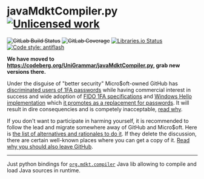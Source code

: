 javaMdktCompiler.py [![Unlicensed work](https://raw.githubusercontent.com/unlicense/unlicense.org/master/static/favicon.png)](https://unlicense.org/)
=====================
~~![GitLab Build Status](https://gitlab.com/KOLANICH/javaMdktCompiler.py/badges/master/pipeline.svg)~~
~~![GitLab Coverage](https://gitlab.com/KOLANICH/javaMdktCompiler.py/badges/master/coverage.svg)~~
[![Libraries.io Status](https://img.shields.io/librariesio/github/KOLANICH/javaMdktCompiler.py.svg)](https://libraries.io/github/KOLANICH/javaMdktCompiler.py)
[![Code style: antiflash](https://img.shields.io/badge/code%20style-antiflash-FFF.svg)](https://codeberg.org/KOLANICH-tools/antiflash.py)

**We have moved to https://codeberg.org/UniGrammar/javaMdktCompiler.py, grab new versions there.**

Under the disguise of "better security" Micro$oft-owned GitHub has [discriminated users of 1FA passwords](https://github.blog/2023-03-09-raising-the-bar-for-software-security-github-2fa-begins-march-13/) while having commercial interest in success and wide adoption of [FIDO 1FA specifications](https://fidoalliance.org/specifications/download/) and [Windows Hello implementation](https://support.microsoft.com/en-us/windows/passkeys-in-windows-301c8944-5ea2-452b-9886-97e4d2ef4422) which [it promotes as a replacement for passwords](https://github.blog/2023-07-12-introducing-passwordless-authentication-on-github-com/). It will result in dire consequencies and is competely inacceptable, [read why](https://codeberg.org/KOLANICH/Fuck-GuanTEEnomo).

If you don't want to participate in harming yourself, it is recommended to follow the lead and migrate somewhere away of GitHub and Micro$oft. Here is [the list of alternatives and rationales to do it](https://github.com/orgs/community/discussions/49869). If they delete the discussion, there are certain well-known places where you can get a copy of it. [Read why you should also leave GitHub](https://codeberg.org/KOLANICH/Fuck-GuanTEEnomo).

---

Just python bindings for [`org.mdkt.compiler`](https://github.com/trung/InMemoryJavaCompiler) Java lib allowing to compile and load Java sources in runtime.
